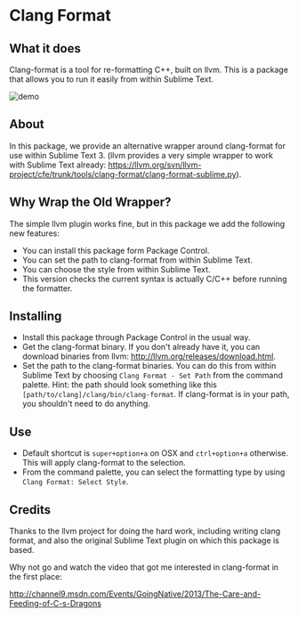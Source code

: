 Clang Format
============

What it does
------------
Clang-format is a tool for re-formatting C++, built on llvm. This is a
package that allows you to run it easily from within Sublime Text.

![demo](http://rosshemsley.co.uk/demos/clang_format.gif)

About
-----
In this package, we provide an alternative wrapper around clang-format
for use within Sublime Text 3. (llvm provides a very simple wrapper
to work with Sublime Text already:
https://llvm.org/svn/llvm-project/cfe/trunk/tools/clang-format/clang-format-sublime.py).

Why Wrap the Old Wrapper?
----------------------------
The simple llvm plugin works fine, but in this package we add the following new
features:

- You can install this package form Package Control.
- You can set the path to clang-format from within Sublime Text.
- You can choose the style from within Sublime Text.
- This version checks the current syntax is actually C/C++ before running
  the formatter.

Installing
----------
- Install this package through Package Control in the usual way.
- Get the clang-format binary. If you don't already have it, you can download
  binaries from llvm: http://llvm.org/releases/download.html.
- Set the path to the clang-format binaries. You can do this from within Sublime
  Text by choosing `Clang Format - Set Path` from the command palette.  Hint: 
  the path should look something like this `[path/to/clang]/clang/bin/clang-format`.
  If clang-format is in your path, you shouldn't need to do anything.

Use
---
- Default shortcut is `super+option+a` on OSX and `ctrl+option+a` otherwise.
  This will apply clang-format to the selection.
- From the command palette, you can select the formatting type by using
  `Clang Format: Select Style`.

Credits
-------
Thanks to the llvm project for doing the hard work, including writing clang
format, and also the original Sublime Text plugin on which this package is
based.

Why not go and watch the video that got me interested in clang-format in the 
first place:

http://channel9.msdn.com/Events/GoingNative/2013/The-Care-and-Feeding-of-C-s-Dragons
